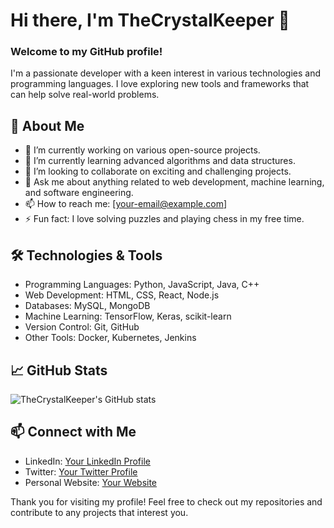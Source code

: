 # Hi there, I'm TheCrystalKeeper 👋

### Welcome to my GitHub profile!

I'm a passionate developer with a keen interest in various technologies and programming languages. I love exploring new tools and frameworks that can help solve real-world problems.

## 🚀 About Me

- 🔭 I’m currently working on various open-source projects.
- 🌱 I’m currently learning advanced algorithms and data structures.
- 👯 I’m looking to collaborate on exciting and challenging projects.
- 💬 Ask me about anything related to web development, machine learning, and software engineering.
- 📫 How to reach me: [your-email@example.com]
- ⚡ Fun fact: I love solving puzzles and playing chess in my free time.

## 🛠️ Technologies & Tools

- Programming Languages: Python, JavaScript, Java, C++
- Web Development: HTML, CSS, React, Node.js
- Databases: MySQL, MongoDB
- Machine Learning: TensorFlow, Keras, scikit-learn
- Version Control: Git, GitHub
- Other Tools: Docker, Kubernetes, Jenkins

## 📈 GitHub Stats

![TheCrystalKeeper's GitHub stats](https://github-readme-stats.vercel.app/api?username=TheCrystalKeeper&show_icons=true&theme=radical)

## 📫 Connect with Me

- LinkedIn: [Your LinkedIn Profile](https://www.linkedin.com/in/your-profile)
- Twitter: [Your Twitter Profile](https://twitter.com/your-profile)
- Personal Website: [Your Website](https://yourwebsite.com)

Thank you for visiting my profile! Feel free to check out my repositories and contribute to any projects that interest you.
